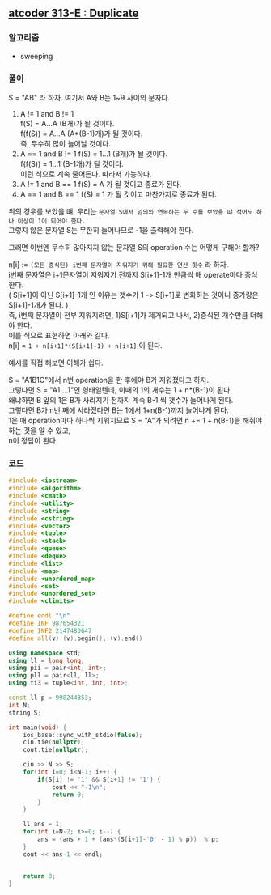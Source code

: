 ## [atcoder 313-E : Duplicate](https://atcoder.jp/contests/abc313/tasks/abc313_e)

### 알고리즘
- sweeping

### 풀이
S = "AB" 라 하자. 여기서 A와 B는 1~9 사이의 문자다.  

1. A != 1 and B != 1  
   f(S) = A...A (B개)가 될 것이다.    
   f(f(S)) = A...A (A*(B-1)개)가 될 것이다.  
   즉, 무수히 많이 늘어날 것이다.
2. A == 1 and B != 1
   f(S) = 1...1 (B개)가 될 것이다.  
   f(f(S)) = 1...1 (B-1개)가 될 것이다.  
   이런 식으로 계속 줄어든다. 따라서 가능하다.
3. A != 1 and B == 1
   f(S) = A 가 될 것이고 종료가 된다.
4. A == 1 and B == 1
   f(S) = 1 가 될 것이고 마찬가지로 종료가 된다.

위의 경우를 보았을 떄, 우리는 `문자열 S에서 임의의 연속하는 두 수를 보았을 떄 적어도 하나 이상이 1이 되어야 한다.`    
그렇지 않은 문자열 S는 무한히 늘어나므로 -1을 출력해야 한다.  

그러면 이번엔 무수히 많아지지 않는 문자열 S의 operation 수는 어떻게 구해야 할까?  

n[i] := `(모든 증식된) i번째 문자열이 지워지기 위해 필요한 연산 횟수` 라 하자.  
i번째 문자열은 i+1문자열이 지워지기 전까지 S[i+1]-1개 만큼씩 매 operate마다 증식한다.  
( S[i+1]이 아닌 S[i+1]-1개 인 이유는 갯수가 1 -> S[i+1]로 변화하는 것이니 증가량은 S[i+1]-1개가 된다. )  
즉, i번째 문자열이 전부 지워지려면, 1)S[i+1]가 제거되고 나서, 2)증식된 개수만큼 더해야 한다.  
이를 식으로 표현하면 아래와 같다.  
n[i] = `1 + n[i+1]*(S[i+1]-1) + n[i+1]` 이 된다.


예시를 직접 해보면 이해가 쉽다.  

S = "A1B1C"에서 n번 operation을 한 후에야 B가 지워졌다고 하자.  
그렇다면 S = "A1....1"인 형태일텐데, 이때의 1의 개수는 1 + n*(B-1)이 된다.  
왜냐하면 B 앞의 1은 B가 사리지기 전까지 계속 B-1 씩 갯수가 늘어나게 된다.  
그렇다면 B가 n번 째에 사라졌다면 B는 1에서 1+n(B-1)까지 늘어나게 된다.  
1은 매 operation마다 하나씩 지워지므로 S = "A"가 되려면 n += 1 + n(B-1)을 해줘야 하는 것을 알 수 있고,  
n이 정답이 된다.

### 코드
```c++
#include <iostream>
#include <algorithm>
#include <cmath>
#include <utility>
#include <string>
#include <cstring>
#include <vector>
#include <tuple>
#include <stack>
#include <queue>
#include <deque>
#include <list>
#include <map>
#include <unordered_map>
#include <set>
#include <unordered_set>
#include <climits>

#define endl "\n"
#define INF 987654321
#define INF2 2147483647
#define all(v) (v).begin(), (v).end()

using namespace std;
using ll = long long;
using pii = pair<int, int>;
using pll = pair<ll, ll>;
using ti3 = tuple<int, int, int>;

const ll p = 998244353;
int N;
string S;

int main(void) {
    ios_base::sync_with_stdio(false);
    cin.tie(nullptr);
    cout.tie(nullptr);

    cin >> N >> S;
    for(int i=0; i<N-1; i++) {
        if(S[i] != '1' && S[i+1] != '1') {
            cout << "-1\n";
            return 0;
        }
    }

    ll ans = 1;
    for(int i=N-2; i>=0; i--) {
        ans = (ans + 1 + (ans*(S[i+1]-'0' - 1) % p))  % p;
    }
    cout << ans-1 << endl;


    return 0;
}
```

